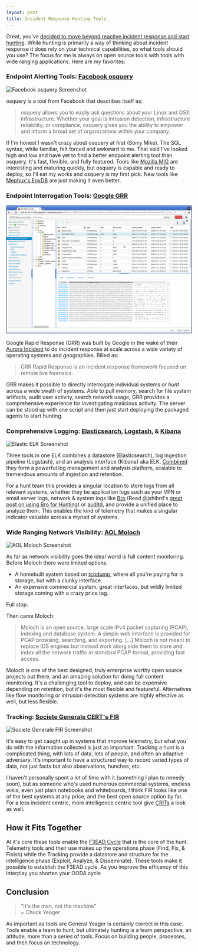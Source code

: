 ```yaml
---
layout: post
title: Incident Response Hunting Tools
---
```


Great, you've [decided to move beyond reactive incident response and start hunting](/2015/04/14/ir-is-dead-long-live-ir/). While hunting is primarily a way of thinking about incident response it does rely on your technical capabilities, so what tools should you use? The focus for me is always on open source tools with tools with wide ranging applications. Here are my favorites:

### Endpoint Alerting Tools: [Facebook osquery](https://osquery.io/)

![Facebook osquery Screenshot](/public/osquery-screenshot.jpg)

osquery is a tool from Facebook that describes itself as:

> osquery allows you to easily ask questions about your Linux and OSX infrastructure. Whether your goal is intrusion detection, infrastructure reliability, or compliance, osquery gives you the ability to empower and inform a broad set of organizations within your company.

If I'm honest I wasn't crazy about osquery at first (Sorry Mike). The SQL syntax, while familiar, felt forced and awkward to me. That said I've looked high and low and have yet to find a better endpoint alerting tool than osquery. It's fast, flexible, and fully featured. Tools like [Mozilla MIG](http://mig.mozilla.org/) are interesting and maturing quickly, but osquery is capable and ready to deploy, so I'll eat my works and osquery is my first pick. New tools like [Mephux's EnvDB](https://github.com/mephux/envdb) are just making it even better.

### Endpoint Interrogation Tools: [Google GRR](https://github.com/google/grr)

![Google GRR Screenshot](/public/grr.png)

Google Rapid Response (GRR) was built by Google in the wake of their [Aurora Incident](http://www.wired.com/2010/01/operation-aurora/) to do incident response at scale across a wide variety of operating systems and geographies. Billed as:

> GRR Rapid Response is an incident response framework focused on remote live forensics.

GRR makes it possible to directly interrogate individual systems or _hunt_ across a wide swath of systems. Able to pull memory, search for file system artifacts, audit user activity, search network usage, GRR provides a comprehensive experience for investigating malicious activity. The server can be stood up with one script and then just start deploying the packaged agents to start hunting.

### Comprehensive Logging: [Elasticsearch](https://www.elastic.co/products/elasticsearch), [Logstash](http://logstash.net/), & [Kibana](https://www.elastic.co/products/kibana)

![Elastic ELK Screenshot](https://www.elastic.co/assets/blt45376e159402a169/Screen-Shot-2014-12-15-at-12.28.30-PM.png)

Three tools in one ELK combines a datastore (Elasticsearch), log ingestion pipeline (Logstash), and an analysis interface (Kibana) aka ELK. [Combined](https://www.youtube.com/watch?v=1uS5b8aQ6z8) they form a powerful log management and analysis platform, scalable to tremendous amounts of ingestion and retention.

For a hunt team this provides a singular location to store logs from all relevant systems, whether they be application logs such as your VPN or email server logs, network & system logs like [Bro](https://www.bro.org/) (Read @jshlbrd's [great post on using Bro for Hunting](http://jshlbrd.blogspot.com/2015/04/bro-whats-it-good-for.html)) or [auditd](http://linux.die.net/man/8/auditd), and provide a unified place to analyze them. This enables the kind of telemetry that makes a singular indicator valuable across a myriad of systems.

### Wide Ranging Network Visibility: [AOL Moloch](https://github.com/aol/moloch)

![AOL Moloch Screenshot](https://camo.githubusercontent.com/b129332e6f94c606e4b04d79d6d43f937b38e276/68747470733a2f2f7261772e6769746875622e636f6d2f77696b692f616f6c2f6d6f6c6f63682f73657373696f6e732e706e67)

As far as network visibility goes the ideal world is full content monitoring. Before Moloch there were limited options.

- A homebuilt system based on [tcpdump](http://www.tcpdump.org/), where all you're paying for is storage, but with a clunky interface.
- An expensive commercial system, great interfaces, but wildly limited storage coming with a crazy price tag.

Full stop.

Then came Moloch:

> Moloch is an open source, large scale IPv4 packet capturing (PCAP), indexing and database system. A simple web interface is provided for PCAP browsing, searching, and exporting. [...] Moloch is not meant to replace IDS engines but instead work along side them to store and index all the network traffic in standard PCAP format, providing fast access.

Moloch is one of the best designed, truly enterprise worthy open source projects out there, and an amazing solution for doing full content monitoring. It's a challenging tool to deploy, and can be expensive depending on retention, but it's the most flexible and featureful. Alternatives like flow monitoring or intrusion detection systems are highly effective as well, but less flexible.

### Tracking: [Societe Generale CERT's FIR](https://github.com/certsocietegenerale/FIR/)

![Societe Generale FIR Screenshot](https://raw.githubusercontent.com/wiki/certsocietegenerale/FIR/screenshots/incident_details.png)

It's easy to get caught up in systems that improve telemetry, but what you do with the information collected is just as important. Tracking a hunt is a complicated thing, with lots of data, lots of people, and often an adaptive adversary. It's important to have a structured way to record varied types of data, not just facts but also observations, hunches, etc.

I haven't personally spent a lot of time with it (something I plan to remedy soon), but as someone who's used numerous commercial systems, endless wikis, even just plain notebooks and whiteboards, I think FIR looks like one of the best systems at any price, and the best open source option by far. For a less incident centric, more intelligence centric tool give [CRITs](https://github.com/crits/crits) a look as well.

## How it Fits Together

At it's core these tools enable the [F3EAD Cycle](/2015/03/24/f3ead/) that is the core of the hunt. Telemetry tools and their use makes up the operations phase (Find, Fix, & Finish) while the Tracking provide a datastore and structure for the intelligence phase (Exploit, Analyze, & Disseminate). These tools make it possible to establish the F3EAD cycle. As you improve the efficency of this interplay you shorten your OODA cycle

## Conclusion

> <i class="fa fa-comments-o fa-2x pull-left"></i> "It's the man, not the machine" <br>~ Chuck Yeager

As important as tools are General Yeager is certainly correct in this case. Tools enable a team to hunt, but ultimately hunting is a team perspective, an attitude, more than a series of tools. Focus on building people, processes, and then focus on technology.
